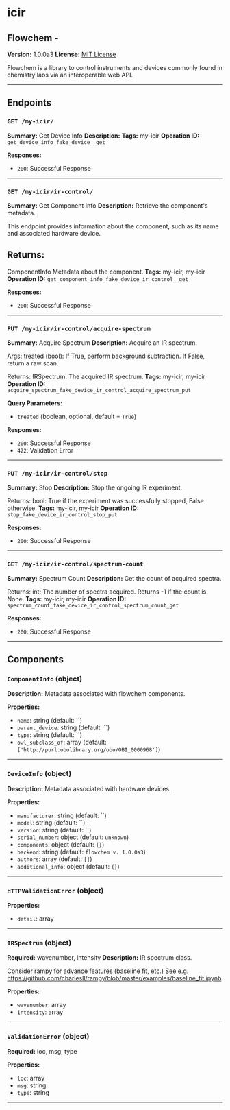 # icir

## Flowchem - 

**Version:** 1.0.0a3
**License:** [MIT License](https://opensource.org/licenses/MIT)

Flowchem is a library to control instruments and devices commonly found in chemistry labs via an interoperable web API.

---

## Endpoints

### `GET /my-icir/`

**Summary:** Get Device Info
**Description:** 
**Tags:** my-icir
**Operation ID:** `get_device_info_fake_device__get`

**Responses:**
- `200`: Successful Response

---

### `GET /my-icir/ir-control/`

**Summary:** Get Component Info
**Description:** Retrieve the component's metadata.

This endpoint provides information about the component, such as its name and associated hardware device.

Returns:
--------
ComponentInfo
    Metadata about the component.
**Tags:** my-icir, my-icir
**Operation ID:** `get_component_info_fake_device_ir_control__get`

**Responses:**
- `200`: Successful Response

---

### `PUT /my-icir/ir-control/acquire-spectrum`

**Summary:** Acquire Spectrum
**Description:** Acquire an IR spectrum.

Args:
    treated (bool): If True, perform background subtraction. If False, return a raw scan.

Returns:
    IRSpectrum: The acquired IR spectrum.
**Tags:** my-icir, my-icir
**Operation ID:** `acquire_spectrum_fake_device_ir_control_acquire_spectrum_put`

**Query Parameters:**
- `treated` (boolean, optional, default = `True`)

**Responses:**
- `200`: Successful Response
- `422`: Validation Error

---

### `PUT /my-icir/ir-control/stop`

**Summary:** Stop
**Description:** Stop the ongoing IR experiment.

Returns:
    bool: True if the experiment was successfully stopped, False otherwise.
**Tags:** my-icir, my-icir
**Operation ID:** `stop_fake_device_ir_control_stop_put`

**Responses:**
- `200`: Successful Response

---

### `GET /my-icir/ir-control/spectrum-count`

**Summary:** Spectrum Count
**Description:** Get the count of acquired spectra.

Returns:
    int: The number of spectra acquired. Returns -1 if the count is None.
**Tags:** my-icir, my-icir
**Operation ID:** `spectrum_count_fake_device_ir_control_spectrum_count_get`

**Responses:**
- `200`: Successful Response

---

## Components

### `ComponentInfo` (object)

**Description:** Metadata associated with flowchem components.

**Properties:**
- `name`: string (default: ``)
- `parent_device`: string (default: ``)
- `type`: string (default: ``)
- `owl_subclass_of`: array (default: `['http://purl.obolibrary.org/obo/OBI_0000968']`)

---

### `DeviceInfo` (object)

**Description:** Metadata associated with hardware devices.

**Properties:**
- `manufacturer`: string (default: ``)
- `model`: string (default: ``)
- `version`: string (default: ``)
- `serial_number`: object (default: `unknown`)
- `components`: object (default: `{}`)
- `backend`: string (default: `flowchem v. 1.0.0a3`)
- `authors`: array (default: `[]`)
- `additional_info`: object (default: `{}`)

---

### `HTTPValidationError` (object)


**Properties:**
- `detail`: array

---

### `IRSpectrum` (object)

**Required:** wavenumber, intensity
**Description:** IR spectrum class.

Consider rampy for advance features (baseline fit, etc.)
See e.g. https://github.com/charlesll/rampy/blob/master/examples/baseline_fit.ipynb

**Properties:**
- `wavenumber`: array
- `intensity`: array

---

### `ValidationError` (object)

**Required:** loc, msg, type

**Properties:**
- `loc`: array
- `msg`: string
- `type`: string

---
